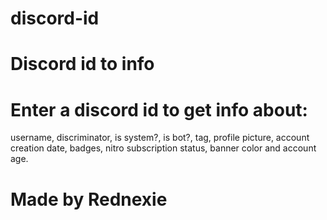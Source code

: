 # discord-id
# Discord id to info
# Enter a discord id to get info about:
username,
discriminator,
is system?,
is bot?,
tag,
profile picture,
account creation date,
badges,
nitro subscription status,
banner color
and account age.

# Made by Rednexie

